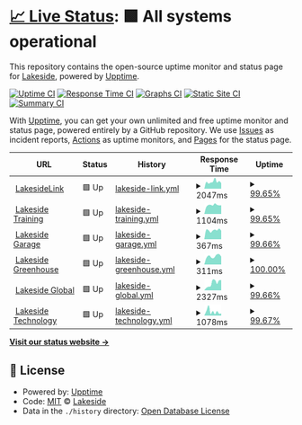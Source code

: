 # [📈 Live Status](https://LakesideNetwork.github.io/website-uptime): <!--live status--> **🟩 All systems operational**

This repository contains the open-source uptime monitor and status page for [Lakeside](https://lakeside.net), powered by [Upptime](https://github.com/upptime/upptime).

[![Uptime CI](https://github.com/LakesideNetwork/website-uptime/workflows/Uptime%20CI/badge.svg)](https://github.com/upptime/upptime/actions?query=workflow%3A%22Uptime+CI%22)
[![Response Time CI](https://github.com/LakesideNetwork/website-uptime/workflows/Response%20Time%20CI/badge.svg)](https://github.com/upptime/upptime/actions?query=workflow%3A%22Response+Time+CI%22)
[![Graphs CI](https://github.com/LakesideNetwork/website-uptime/workflows/Graphs%20CI/badge.svg)](https://github.com/upptime/upptime/actions?query=workflow%3A%22Graphs+CI%22)
[![Static Site CI](https://github.com/LakesideNetwork/website-uptime/workflows/Static%20Site%20CI/badge.svg)](https://github.com/upptime/upptime/actions?query=workflow%3A%22Static+Site+CI%22)
[![Summary CI](https://github.com/LakesideNetwork/website-uptime/workflows/Summary%20CI/badge.svg)](https://github.com/upptime/upptime/actions?query=workflow%3A%22Summary+CI%22)

With [Upptime](https://upptime.js.org), you can get your own unlimited and free uptime monitor and status page, powered entirely by a GitHub repository. We use [Issues](https://github.com/LakesideNetwork/website-uptime/issues) as incident reports, [Actions](https://github.com/LakesideNetwork/website-uptime/actions) as uptime monitors, and [Pages](https://LakesideNetwork.github.io/website-uptime) for the status page.

<!--start: status pages-->
<!-- This summary is generated by Upptime (https://github.com/upptime/upptime) -->
<!-- Do not edit this manually, your changes will be overwritten -->
<!-- prettier-ignore -->
| URL | Status | History | Response Time | Uptime |
| --- | ------ | ------- | ------------- | ------ |
| <img alt="" src="https://favicons.githubusercontent.com/lakesidelink.com" height="13"> [LakesideLink](https://lakesidelink.com) | 🟩 Up | [lakeside-link.yml](https://github.com/LakesideNetwork/website-uptime/commits/HEAD/history/lakeside-link.yml) | <details><summary><img alt="Response time graph" src="./graphs/lakeside-link/response-time-week.png" height="20"> 2047ms</summary><br><a href="https://LakesideNetwork.github.io/website-uptime/history/lakeside-link"><img alt="Response time 2137" src="https://img.shields.io/endpoint?url=https%3A%2F%2Fraw.githubusercontent.com%2FLakesideNetwork%2Fwebsite-uptime%2FHEAD%2Fapi%2Flakeside-link%2Fresponse-time.json"></a><br><a href="https://LakesideNetwork.github.io/website-uptime/history/lakeside-link"><img alt="24-hour response time 1694" src="https://img.shields.io/endpoint?url=https%3A%2F%2Fraw.githubusercontent.com%2FLakesideNetwork%2Fwebsite-uptime%2FHEAD%2Fapi%2Flakeside-link%2Fresponse-time-day.json"></a><br><a href="https://LakesideNetwork.github.io/website-uptime/history/lakeside-link"><img alt="7-day response time 2047" src="https://img.shields.io/endpoint?url=https%3A%2F%2Fraw.githubusercontent.com%2FLakesideNetwork%2Fwebsite-uptime%2FHEAD%2Fapi%2Flakeside-link%2Fresponse-time-week.json"></a><br><a href="https://LakesideNetwork.github.io/website-uptime/history/lakeside-link"><img alt="30-day response time 2137" src="https://img.shields.io/endpoint?url=https%3A%2F%2Fraw.githubusercontent.com%2FLakesideNetwork%2Fwebsite-uptime%2FHEAD%2Fapi%2Flakeside-link%2Fresponse-time-month.json"></a><br><a href="https://LakesideNetwork.github.io/website-uptime/history/lakeside-link"><img alt="1-year response time 2137" src="https://img.shields.io/endpoint?url=https%3A%2F%2Fraw.githubusercontent.com%2FLakesideNetwork%2Fwebsite-uptime%2FHEAD%2Fapi%2Flakeside-link%2Fresponse-time-year.json"></a></details> | <details><summary><a href="https://LakesideNetwork.github.io/website-uptime/history/lakeside-link">99.65%</a></summary><a href="https://LakesideNetwork.github.io/website-uptime/history/lakeside-link"><img alt="All-time uptime 99.91%" src="https://img.shields.io/endpoint?url=https%3A%2F%2Fraw.githubusercontent.com%2FLakesideNetwork%2Fwebsite-uptime%2FHEAD%2Fapi%2Flakeside-link%2Fuptime.json"></a><br><a href="https://LakesideNetwork.github.io/website-uptime/history/lakeside-link"><img alt="24-hour uptime 100.00%" src="https://img.shields.io/endpoint?url=https%3A%2F%2Fraw.githubusercontent.com%2FLakesideNetwork%2Fwebsite-uptime%2FHEAD%2Fapi%2Flakeside-link%2Fuptime-day.json"></a><br><a href="https://LakesideNetwork.github.io/website-uptime/history/lakeside-link"><img alt="7-day uptime 99.65%" src="https://img.shields.io/endpoint?url=https%3A%2F%2Fraw.githubusercontent.com%2FLakesideNetwork%2Fwebsite-uptime%2FHEAD%2Fapi%2Flakeside-link%2Fuptime-week.json"></a><br><a href="https://LakesideNetwork.github.io/website-uptime/history/lakeside-link"><img alt="30-day uptime 99.91%" src="https://img.shields.io/endpoint?url=https%3A%2F%2Fraw.githubusercontent.com%2FLakesideNetwork%2Fwebsite-uptime%2FHEAD%2Fapi%2Flakeside-link%2Fuptime-month.json"></a><br><a href="https://LakesideNetwork.github.io/website-uptime/history/lakeside-link"><img alt="1-year uptime 99.91%" src="https://img.shields.io/endpoint?url=https%3A%2F%2Fraw.githubusercontent.com%2FLakesideNetwork%2Fwebsite-uptime%2FHEAD%2Fapi%2Flakeside-link%2Fuptime-year.json"></a></details>
| <img alt="" src="https://favicons.githubusercontent.com/lakesidetraining.org" height="13"> [Lakeside Training](https://lakesidetraining.org) | 🟩 Up | [lakeside-training.yml](https://github.com/LakesideNetwork/website-uptime/commits/HEAD/history/lakeside-training.yml) | <details><summary><img alt="Response time graph" src="./graphs/lakeside-training/response-time-week.png" height="20"> 1104ms</summary><br><a href="https://LakesideNetwork.github.io/website-uptime/history/lakeside-training"><img alt="Response time 1172" src="https://img.shields.io/endpoint?url=https%3A%2F%2Fraw.githubusercontent.com%2FLakesideNetwork%2Fwebsite-uptime%2FHEAD%2Fapi%2Flakeside-training%2Fresponse-time.json"></a><br><a href="https://LakesideNetwork.github.io/website-uptime/history/lakeside-training"><img alt="24-hour response time 1015" src="https://img.shields.io/endpoint?url=https%3A%2F%2Fraw.githubusercontent.com%2FLakesideNetwork%2Fwebsite-uptime%2FHEAD%2Fapi%2Flakeside-training%2Fresponse-time-day.json"></a><br><a href="https://LakesideNetwork.github.io/website-uptime/history/lakeside-training"><img alt="7-day response time 1104" src="https://img.shields.io/endpoint?url=https%3A%2F%2Fraw.githubusercontent.com%2FLakesideNetwork%2Fwebsite-uptime%2FHEAD%2Fapi%2Flakeside-training%2Fresponse-time-week.json"></a><br><a href="https://LakesideNetwork.github.io/website-uptime/history/lakeside-training"><img alt="30-day response time 1172" src="https://img.shields.io/endpoint?url=https%3A%2F%2Fraw.githubusercontent.com%2FLakesideNetwork%2Fwebsite-uptime%2FHEAD%2Fapi%2Flakeside-training%2Fresponse-time-month.json"></a><br><a href="https://LakesideNetwork.github.io/website-uptime/history/lakeside-training"><img alt="1-year response time 1172" src="https://img.shields.io/endpoint?url=https%3A%2F%2Fraw.githubusercontent.com%2FLakesideNetwork%2Fwebsite-uptime%2FHEAD%2Fapi%2Flakeside-training%2Fresponse-time-year.json"></a></details> | <details><summary><a href="https://LakesideNetwork.github.io/website-uptime/history/lakeside-training">99.65%</a></summary><a href="https://LakesideNetwork.github.io/website-uptime/history/lakeside-training"><img alt="All-time uptime 99.91%" src="https://img.shields.io/endpoint?url=https%3A%2F%2Fraw.githubusercontent.com%2FLakesideNetwork%2Fwebsite-uptime%2FHEAD%2Fapi%2Flakeside-training%2Fuptime.json"></a><br><a href="https://LakesideNetwork.github.io/website-uptime/history/lakeside-training"><img alt="24-hour uptime 100.00%" src="https://img.shields.io/endpoint?url=https%3A%2F%2Fraw.githubusercontent.com%2FLakesideNetwork%2Fwebsite-uptime%2FHEAD%2Fapi%2Flakeside-training%2Fuptime-day.json"></a><br><a href="https://LakesideNetwork.github.io/website-uptime/history/lakeside-training"><img alt="7-day uptime 99.65%" src="https://img.shields.io/endpoint?url=https%3A%2F%2Fraw.githubusercontent.com%2FLakesideNetwork%2Fwebsite-uptime%2FHEAD%2Fapi%2Flakeside-training%2Fuptime-week.json"></a><br><a href="https://LakesideNetwork.github.io/website-uptime/history/lakeside-training"><img alt="30-day uptime 99.91%" src="https://img.shields.io/endpoint?url=https%3A%2F%2Fraw.githubusercontent.com%2FLakesideNetwork%2Fwebsite-uptime%2FHEAD%2Fapi%2Flakeside-training%2Fuptime-month.json"></a><br><a href="https://LakesideNetwork.github.io/website-uptime/history/lakeside-training"><img alt="1-year uptime 99.91%" src="https://img.shields.io/endpoint?url=https%3A%2F%2Fraw.githubusercontent.com%2FLakesideNetwork%2Fwebsite-uptime%2FHEAD%2Fapi%2Flakeside-training%2Fuptime-year.json"></a></details>
| <img alt="" src="https://favicons.githubusercontent.com/lakesidegarage.shop" height="13"> [Lakeside Garage](https://lakesidegarage.shop) | 🟩 Up | [lakeside-garage.yml](https://github.com/LakesideNetwork/website-uptime/commits/HEAD/history/lakeside-garage.yml) | <details><summary><img alt="Response time graph" src="./graphs/lakeside-garage/response-time-week.png" height="20"> 367ms</summary><br><a href="https://LakesideNetwork.github.io/website-uptime/history/lakeside-garage"><img alt="Response time 384" src="https://img.shields.io/endpoint?url=https%3A%2F%2Fraw.githubusercontent.com%2FLakesideNetwork%2Fwebsite-uptime%2FHEAD%2Fapi%2Flakeside-garage%2Fresponse-time.json"></a><br><a href="https://LakesideNetwork.github.io/website-uptime/history/lakeside-garage"><img alt="24-hour response time 234" src="https://img.shields.io/endpoint?url=https%3A%2F%2Fraw.githubusercontent.com%2FLakesideNetwork%2Fwebsite-uptime%2FHEAD%2Fapi%2Flakeside-garage%2Fresponse-time-day.json"></a><br><a href="https://LakesideNetwork.github.io/website-uptime/history/lakeside-garage"><img alt="7-day response time 367" src="https://img.shields.io/endpoint?url=https%3A%2F%2Fraw.githubusercontent.com%2FLakesideNetwork%2Fwebsite-uptime%2FHEAD%2Fapi%2Flakeside-garage%2Fresponse-time-week.json"></a><br><a href="https://LakesideNetwork.github.io/website-uptime/history/lakeside-garage"><img alt="30-day response time 384" src="https://img.shields.io/endpoint?url=https%3A%2F%2Fraw.githubusercontent.com%2FLakesideNetwork%2Fwebsite-uptime%2FHEAD%2Fapi%2Flakeside-garage%2Fresponse-time-month.json"></a><br><a href="https://LakesideNetwork.github.io/website-uptime/history/lakeside-garage"><img alt="1-year response time 384" src="https://img.shields.io/endpoint?url=https%3A%2F%2Fraw.githubusercontent.com%2FLakesideNetwork%2Fwebsite-uptime%2FHEAD%2Fapi%2Flakeside-garage%2Fresponse-time-year.json"></a></details> | <details><summary><a href="https://LakesideNetwork.github.io/website-uptime/history/lakeside-garage">99.66%</a></summary><a href="https://LakesideNetwork.github.io/website-uptime/history/lakeside-garage"><img alt="All-time uptime 99.91%" src="https://img.shields.io/endpoint?url=https%3A%2F%2Fraw.githubusercontent.com%2FLakesideNetwork%2Fwebsite-uptime%2FHEAD%2Fapi%2Flakeside-garage%2Fuptime.json"></a><br><a href="https://LakesideNetwork.github.io/website-uptime/history/lakeside-garage"><img alt="24-hour uptime 100.00%" src="https://img.shields.io/endpoint?url=https%3A%2F%2Fraw.githubusercontent.com%2FLakesideNetwork%2Fwebsite-uptime%2FHEAD%2Fapi%2Flakeside-garage%2Fuptime-day.json"></a><br><a href="https://LakesideNetwork.github.io/website-uptime/history/lakeside-garage"><img alt="7-day uptime 99.66%" src="https://img.shields.io/endpoint?url=https%3A%2F%2Fraw.githubusercontent.com%2FLakesideNetwork%2Fwebsite-uptime%2FHEAD%2Fapi%2Flakeside-garage%2Fuptime-week.json"></a><br><a href="https://LakesideNetwork.github.io/website-uptime/history/lakeside-garage"><img alt="30-day uptime 99.91%" src="https://img.shields.io/endpoint?url=https%3A%2F%2Fraw.githubusercontent.com%2FLakesideNetwork%2Fwebsite-uptime%2FHEAD%2Fapi%2Flakeside-garage%2Fuptime-month.json"></a><br><a href="https://LakesideNetwork.github.io/website-uptime/history/lakeside-garage"><img alt="1-year uptime 99.91%" src="https://img.shields.io/endpoint?url=https%3A%2F%2Fraw.githubusercontent.com%2FLakesideNetwork%2Fwebsite-uptime%2FHEAD%2Fapi%2Flakeside-garage%2Fuptime-year.json"></a></details>
| <img alt="" src="https://favicons.githubusercontent.com/lakesidegreenhouse.org" height="13"> [Lakeside Greenhouse](https://lakesidegreenhouse.org) | 🟩 Up | [lakeside-greenhouse.yml](https://github.com/LakesideNetwork/website-uptime/commits/HEAD/history/lakeside-greenhouse.yml) | <details><summary><img alt="Response time graph" src="./graphs/lakeside-greenhouse/response-time-week.png" height="20"> 311ms</summary><br><a href="https://LakesideNetwork.github.io/website-uptime/history/lakeside-greenhouse"><img alt="Response time 284" src="https://img.shields.io/endpoint?url=https%3A%2F%2Fraw.githubusercontent.com%2FLakesideNetwork%2Fwebsite-uptime%2FHEAD%2Fapi%2Flakeside-greenhouse%2Fresponse-time.json"></a><br><a href="https://LakesideNetwork.github.io/website-uptime/history/lakeside-greenhouse"><img alt="24-hour response time 627" src="https://img.shields.io/endpoint?url=https%3A%2F%2Fraw.githubusercontent.com%2FLakesideNetwork%2Fwebsite-uptime%2FHEAD%2Fapi%2Flakeside-greenhouse%2Fresponse-time-day.json"></a><br><a href="https://LakesideNetwork.github.io/website-uptime/history/lakeside-greenhouse"><img alt="7-day response time 311" src="https://img.shields.io/endpoint?url=https%3A%2F%2Fraw.githubusercontent.com%2FLakesideNetwork%2Fwebsite-uptime%2FHEAD%2Fapi%2Flakeside-greenhouse%2Fresponse-time-week.json"></a><br><a href="https://LakesideNetwork.github.io/website-uptime/history/lakeside-greenhouse"><img alt="30-day response time 284" src="https://img.shields.io/endpoint?url=https%3A%2F%2Fraw.githubusercontent.com%2FLakesideNetwork%2Fwebsite-uptime%2FHEAD%2Fapi%2Flakeside-greenhouse%2Fresponse-time-month.json"></a><br><a href="https://LakesideNetwork.github.io/website-uptime/history/lakeside-greenhouse"><img alt="1-year response time 284" src="https://img.shields.io/endpoint?url=https%3A%2F%2Fraw.githubusercontent.com%2FLakesideNetwork%2Fwebsite-uptime%2FHEAD%2Fapi%2Flakeside-greenhouse%2Fresponse-time-year.json"></a></details> | <details><summary><a href="https://LakesideNetwork.github.io/website-uptime/history/lakeside-greenhouse">100.00%</a></summary><a href="https://LakesideNetwork.github.io/website-uptime/history/lakeside-greenhouse"><img alt="All-time uptime 100.00%" src="https://img.shields.io/endpoint?url=https%3A%2F%2Fraw.githubusercontent.com%2FLakesideNetwork%2Fwebsite-uptime%2FHEAD%2Fapi%2Flakeside-greenhouse%2Fuptime.json"></a><br><a href="https://LakesideNetwork.github.io/website-uptime/history/lakeside-greenhouse"><img alt="24-hour uptime 100.00%" src="https://img.shields.io/endpoint?url=https%3A%2F%2Fraw.githubusercontent.com%2FLakesideNetwork%2Fwebsite-uptime%2FHEAD%2Fapi%2Flakeside-greenhouse%2Fuptime-day.json"></a><br><a href="https://LakesideNetwork.github.io/website-uptime/history/lakeside-greenhouse"><img alt="7-day uptime 100.00%" src="https://img.shields.io/endpoint?url=https%3A%2F%2Fraw.githubusercontent.com%2FLakesideNetwork%2Fwebsite-uptime%2FHEAD%2Fapi%2Flakeside-greenhouse%2Fuptime-week.json"></a><br><a href="https://LakesideNetwork.github.io/website-uptime/history/lakeside-greenhouse"><img alt="30-day uptime 100.00%" src="https://img.shields.io/endpoint?url=https%3A%2F%2Fraw.githubusercontent.com%2FLakesideNetwork%2Fwebsite-uptime%2FHEAD%2Fapi%2Flakeside-greenhouse%2Fuptime-month.json"></a><br><a href="https://LakesideNetwork.github.io/website-uptime/history/lakeside-greenhouse"><img alt="1-year uptime 100.00%" src="https://img.shields.io/endpoint?url=https%3A%2F%2Fraw.githubusercontent.com%2FLakesideNetwork%2Fwebsite-uptime%2FHEAD%2Fapi%2Flakeside-greenhouse%2Fuptime-year.json"></a></details>
| <img alt="" src="https://favicons.githubusercontent.com/lakesideglobal.org" height="13"> [Lakeside Global](https://lakesideglobal.org) | 🟩 Up | [lakeside-global.yml](https://github.com/LakesideNetwork/website-uptime/commits/HEAD/history/lakeside-global.yml) | <details><summary><img alt="Response time graph" src="./graphs/lakeside-global/response-time-week.png" height="20"> 2327ms</summary><br><a href="https://LakesideNetwork.github.io/website-uptime/history/lakeside-global"><img alt="Response time 1339" src="https://img.shields.io/endpoint?url=https%3A%2F%2Fraw.githubusercontent.com%2FLakesideNetwork%2Fwebsite-uptime%2FHEAD%2Fapi%2Flakeside-global%2Fresponse-time.json"></a><br><a href="https://LakesideNetwork.github.io/website-uptime/history/lakeside-global"><img alt="24-hour response time 1623" src="https://img.shields.io/endpoint?url=https%3A%2F%2Fraw.githubusercontent.com%2FLakesideNetwork%2Fwebsite-uptime%2FHEAD%2Fapi%2Flakeside-global%2Fresponse-time-day.json"></a><br><a href="https://LakesideNetwork.github.io/website-uptime/history/lakeside-global"><img alt="7-day response time 2327" src="https://img.shields.io/endpoint?url=https%3A%2F%2Fraw.githubusercontent.com%2FLakesideNetwork%2Fwebsite-uptime%2FHEAD%2Fapi%2Flakeside-global%2Fresponse-time-week.json"></a><br><a href="https://LakesideNetwork.github.io/website-uptime/history/lakeside-global"><img alt="30-day response time 1339" src="https://img.shields.io/endpoint?url=https%3A%2F%2Fraw.githubusercontent.com%2FLakesideNetwork%2Fwebsite-uptime%2FHEAD%2Fapi%2Flakeside-global%2Fresponse-time-month.json"></a><br><a href="https://LakesideNetwork.github.io/website-uptime/history/lakeside-global"><img alt="1-year response time 1339" src="https://img.shields.io/endpoint?url=https%3A%2F%2Fraw.githubusercontent.com%2FLakesideNetwork%2Fwebsite-uptime%2FHEAD%2Fapi%2Flakeside-global%2Fresponse-time-year.json"></a></details> | <details><summary><a href="https://LakesideNetwork.github.io/website-uptime/history/lakeside-global">99.66%</a></summary><a href="https://LakesideNetwork.github.io/website-uptime/history/lakeside-global"><img alt="All-time uptime 99.91%" src="https://img.shields.io/endpoint?url=https%3A%2F%2Fraw.githubusercontent.com%2FLakesideNetwork%2Fwebsite-uptime%2FHEAD%2Fapi%2Flakeside-global%2Fuptime.json"></a><br><a href="https://LakesideNetwork.github.io/website-uptime/history/lakeside-global"><img alt="24-hour uptime 100.00%" src="https://img.shields.io/endpoint?url=https%3A%2F%2Fraw.githubusercontent.com%2FLakesideNetwork%2Fwebsite-uptime%2FHEAD%2Fapi%2Flakeside-global%2Fuptime-day.json"></a><br><a href="https://LakesideNetwork.github.io/website-uptime/history/lakeside-global"><img alt="7-day uptime 99.66%" src="https://img.shields.io/endpoint?url=https%3A%2F%2Fraw.githubusercontent.com%2FLakesideNetwork%2Fwebsite-uptime%2FHEAD%2Fapi%2Flakeside-global%2Fuptime-week.json"></a><br><a href="https://LakesideNetwork.github.io/website-uptime/history/lakeside-global"><img alt="30-day uptime 99.91%" src="https://img.shields.io/endpoint?url=https%3A%2F%2Fraw.githubusercontent.com%2FLakesideNetwork%2Fwebsite-uptime%2FHEAD%2Fapi%2Flakeside-global%2Fuptime-month.json"></a><br><a href="https://LakesideNetwork.github.io/website-uptime/history/lakeside-global"><img alt="1-year uptime 99.91%" src="https://img.shields.io/endpoint?url=https%3A%2F%2Fraw.githubusercontent.com%2FLakesideNetwork%2Fwebsite-uptime%2FHEAD%2Fapi%2Flakeside-global%2Fuptime-year.json"></a></details>
| <img alt="" src="https://favicons.githubusercontent.com/lakesidetechnology.org" height="13"> [Lakeside Technology](https://lakesidetechnology.org) | 🟩 Up | [lakeside-technology.yml](https://github.com/LakesideNetwork/website-uptime/commits/HEAD/history/lakeside-technology.yml) | <details><summary><img alt="Response time graph" src="./graphs/lakeside-technology/response-time-week.png" height="20"> 1078ms</summary><br><a href="https://LakesideNetwork.github.io/website-uptime/history/lakeside-technology"><img alt="Response time 1125" src="https://img.shields.io/endpoint?url=https%3A%2F%2Fraw.githubusercontent.com%2FLakesideNetwork%2Fwebsite-uptime%2FHEAD%2Fapi%2Flakeside-technology%2Fresponse-time.json"></a><br><a href="https://LakesideNetwork.github.io/website-uptime/history/lakeside-technology"><img alt="24-hour response time 797" src="https://img.shields.io/endpoint?url=https%3A%2F%2Fraw.githubusercontent.com%2FLakesideNetwork%2Fwebsite-uptime%2FHEAD%2Fapi%2Flakeside-technology%2Fresponse-time-day.json"></a><br><a href="https://LakesideNetwork.github.io/website-uptime/history/lakeside-technology"><img alt="7-day response time 1078" src="https://img.shields.io/endpoint?url=https%3A%2F%2Fraw.githubusercontent.com%2FLakesideNetwork%2Fwebsite-uptime%2FHEAD%2Fapi%2Flakeside-technology%2Fresponse-time-week.json"></a><br><a href="https://LakesideNetwork.github.io/website-uptime/history/lakeside-technology"><img alt="30-day response time 1125" src="https://img.shields.io/endpoint?url=https%3A%2F%2Fraw.githubusercontent.com%2FLakesideNetwork%2Fwebsite-uptime%2FHEAD%2Fapi%2Flakeside-technology%2Fresponse-time-month.json"></a><br><a href="https://LakesideNetwork.github.io/website-uptime/history/lakeside-technology"><img alt="1-year response time 1125" src="https://img.shields.io/endpoint?url=https%3A%2F%2Fraw.githubusercontent.com%2FLakesideNetwork%2Fwebsite-uptime%2FHEAD%2Fapi%2Flakeside-technology%2Fresponse-time-year.json"></a></details> | <details><summary><a href="https://LakesideNetwork.github.io/website-uptime/history/lakeside-technology">99.67%</a></summary><a href="https://LakesideNetwork.github.io/website-uptime/history/lakeside-technology"><img alt="All-time uptime 99.91%" src="https://img.shields.io/endpoint?url=https%3A%2F%2Fraw.githubusercontent.com%2FLakesideNetwork%2Fwebsite-uptime%2FHEAD%2Fapi%2Flakeside-technology%2Fuptime.json"></a><br><a href="https://LakesideNetwork.github.io/website-uptime/history/lakeside-technology"><img alt="24-hour uptime 100.00%" src="https://img.shields.io/endpoint?url=https%3A%2F%2Fraw.githubusercontent.com%2FLakesideNetwork%2Fwebsite-uptime%2FHEAD%2Fapi%2Flakeside-technology%2Fuptime-day.json"></a><br><a href="https://LakesideNetwork.github.io/website-uptime/history/lakeside-technology"><img alt="7-day uptime 99.67%" src="https://img.shields.io/endpoint?url=https%3A%2F%2Fraw.githubusercontent.com%2FLakesideNetwork%2Fwebsite-uptime%2FHEAD%2Fapi%2Flakeside-technology%2Fuptime-week.json"></a><br><a href="https://LakesideNetwork.github.io/website-uptime/history/lakeside-technology"><img alt="30-day uptime 99.91%" src="https://img.shields.io/endpoint?url=https%3A%2F%2Fraw.githubusercontent.com%2FLakesideNetwork%2Fwebsite-uptime%2FHEAD%2Fapi%2Flakeside-technology%2Fuptime-month.json"></a><br><a href="https://LakesideNetwork.github.io/website-uptime/history/lakeside-technology"><img alt="1-year uptime 99.91%" src="https://img.shields.io/endpoint?url=https%3A%2F%2Fraw.githubusercontent.com%2FLakesideNetwork%2Fwebsite-uptime%2FHEAD%2Fapi%2Flakeside-technology%2Fuptime-year.json"></a></details>

<!--end: status pages-->

[**Visit our status website →**](https://LakesideNetwork.github.io/website-uptime)

## 📄 License

- Powered by: [Upptime](https://github.com/upptime/upptime)
- Code: [MIT](./LICENSE) © [Lakeside](https://lakeside.net)
- Data in the `./history` directory: [Open Database License](https://opendatacommons.org/licenses/odbl/1-0/)
